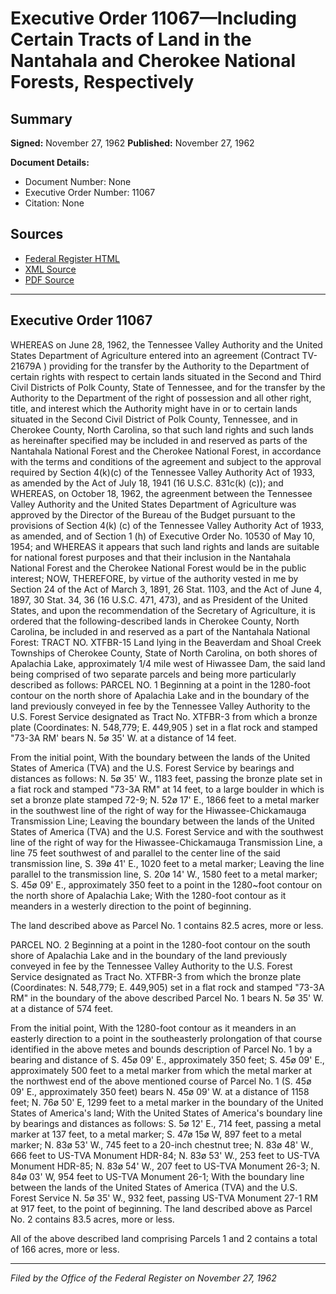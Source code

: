 # Executive Order 11067—Including Certain Tracts of Land in the Nantahala and Cherokee National Forests, Respectively

## Summary

**Signed:** November 27, 1962
**Published:** November 27, 1962

**Document Details:**
- Document Number: None
- Executive Order Number: 11067
- Citation: None

## Sources
- [Federal Register HTML](https://www.presidency.ucsb.edu/documents/executive-order-11067-including-certain-tracts-land-the-nantahala-and-cherokee-national)
- [XML Source](None)
- [PDF Source](None)

---

## Executive Order 11067

WHEREAS on June 28, 1962, the Tennessee Valley Authority and the United States Department of Agriculture entered into an agreement (Contract TV-21679A ) providing for the transfer by the Authority to the Department of certain rights with respect to certain lands situated in the Second and Third Civil Districts of Polk County, State of Tennessee, and for the transfer by the Authority to the Department of the right of possession and all other right, title, and interest which the Authority might have in or to certain lands situated in the Second Civil District of Polk County, Tennessee, and in Cherokee County, North Carolina, so that such land rights and such lands as hereinafter specified may be included in and reserved as parts of the Nantahala National Forest and the Cherokee National Forest, in accordance with the terms and conditions of the agreement and subject to the approval required by Section 4(k)(c) of the Tennessee Valley Authority Act of 1933, as amended by the Act of July 18, 1941 (16 U.S.C. 831c(k) (c)); and
WHEREAS, on October 18, 1962, the agreenment between the Tennessee Valley Authority and the United States Department of Agriculture was approved by the Director of the Bureau of the Budget pursuant to the provisions of Section 4(k) (c) of the Tennessee Valley Authority Act of 1933, as amended, and of Section 1 (h) of Executive Order No. 10530 of May 10, 1954; and
WHEREAS it appears that such land rights and lands are suitable for national forest purposes and that their inclusion in the Nantahala National Forest and the Cherokee National Forest would be in the public interest;
NOW, THEREFORE, by virtue of the authority vested in me by Section 24 of the Act of March 3, 1891, 26 Stat. 1103, and the Act of June 4, 1897, 30 Stat. 34, 36 (16 U.S.C. 471, 473), and as President of the United States, and upon the recommendation of the Secretary of Agriculture, it is ordered that the following-described lands in Cherokee County, North Carolina, be included in and reserved as a part of the Nantahala National Forest:
TRACT NO. XTFBR-15
Land lying in the Beaverdam and Shoal Creek Townships of Cherokee County, State of North Carolina, on both shores of Apalachia Lake, approximately 1/4 mile west of Hiwassee Dam, the said land being comprised of two separate parcels and being more particularly described as follows:
PARCEL NO. 1
Beginning at a point in the 1280-foot contour on the north shore of Apalachia Lake and in the boundary of the land previously conveyed in fee by the Tennessee Valley Authority to the U.S. Forest Service designated as Tract No. XTFBR-3 from which a bronze plate (Coordinates: N. 548,779; E. 449,905 ) set in a flat rock and stamped "73-3A RM' bears N. 5ø 35' W. at a distance of 14 feet.

From the initial point,
With the boundary between the lands of the United States of America (TVA) and the U.S. Forest Service by bearings and distances as follows:
N. 5ø 35' W., 1183 feet, passing the bronze plate set in a fiat rock and stamped "73-3A RM" at 14 feet, to a large boulder in which is set a bronze plate stamped 72-9;
N. 52ø 17' E., 1866 feet to a metal marker in the southwest line of the right of way for the Hiwassee-Chickamauga Transmission Line;
Leaving the boundary between the lands of the United States of America (TVA) and the U.S. Forest Service and with the southwest line of the right of way for the Hiwassee-Chickamauga Transmission Line, a line 75 feet southwest of and parallel to the center line of the said transmission line, S. 39ø 41' E., 1020 feet to a metal marker;
Leaving the line parallel to the transmission line, S. 20ø 14' W., 1580 feet to a metal marker;
S. 45ø 09' E., approximately 350 feet to a point in the 1280~foot contour on the north shore of Apalachia Lake;
With the 1280-foot contour as it meanders in a westerly direction to the point of beginning.

The land described above as Parcel No. 1 contains 82.5 acres, more or less.

PARCEL NO. 2
Beginning at a point in the 1280-foot contour on the south shore of Apalachia Lake and in the boundary of the land previously conveyed in fee by the Tennessee Valley Authority to the U.S. Forest Service designated as Tract No. XTFBR-3 from which the bronze plate (Coordinates: N. 548,779; E. 449,905) set in a flat rock and stamped "73-3A RM" in the boundary of the above described Parcel No. 1 bears N. 5ø 35' W. at a distance of 574 feet.

From the initial point,
With the 1280-foot contour as it meanders in an easterly direction to a point in the southeasterly prolongation of that course identified in the above metes and bounds description of Parcel No. 1 by a bearing and distance of S. 45ø 09' E., approximately 350 feet;
S. 45ø 09' E., approximately 500 feet to a metal marker from which the metal marker at the northwest end of the above mentioned course of Parcel No. 1 (S. 45ø 09' E., approximately 350 feet) bears N. 45ø 09' W. at a distance of 1158 feet;
N. 76ø 50' E, 1299 feet to a metal marker in the boundary of the United States of America's land;
With the United States of America's boundary line by bearings and distances as follows:
S. 5ø 12' E., 714 feet, passing a metal marker at 137 feet, to a metal marker; S. 47ø 15ø W, 897 feet to a metal marker;
N. 83ø 53' W., 745 feet to a 20-inch chestnut tree;
N. 83ø 48' W., 666 feet to US-TVA Monument HDR-84;
N. 83ø 53' W., 253 feet to US-TVA Monument HDR-85;
N. 83ø 54' W., 207 feet to US-TVA Monument 26-3;
N. 84ø 03' W, 954 feet to US-TVA Monument 26-1;
With the boundary line between the lands of the United States of America (TVA) and the U.S. Forest Service N. 5ø 35' W., 932 feet, passing US-TVA Monument 27-1 RM at 917 feet, to the point of beginning. The land described above as Parcel No. 2 contains 83.5 acres, more or less.

All of the above described land comprising Parcels 1 and 2 contains a total of 166 acres, more or less.

---

*Filed by the Office of the Federal Register on November 27, 1962*
